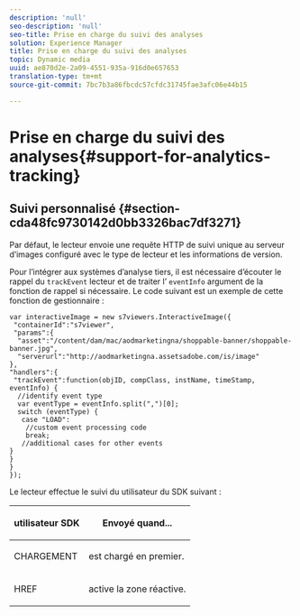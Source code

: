 ```yaml
---
description: 'null'
seo-description: 'null'
seo-title: Prise en charge du suivi des analyses
solution: Experience Manager
title: Prise en charge du suivi des analyses
topic: Dynamic media
uuid: ae870d2e-2a09-4551-935a-916d0e657653
translation-type: tm+mt
source-git-commit: 7bc7b3a86fbcdc57cfdc31745fae3afc06e44b15

---
```



# Prise en charge du suivi des analyses{#support-for-analytics-tracking}

## Suivi personnalisé {#section-cda48fc9730142d0bb3326bac7df3271}

Par défaut, le lecteur envoie une requête HTTP de suivi unique au serveur d’images configuré avec le type de lecteur et les informations de version.

Pour l’intégrer aux systèmes d’analyse tiers, il est nécessaire d’écouter le rappel du `trackEvent` lecteur et de traiter l’ `eventInfo` argument de la fonction de rappel si nécessaire. Le code suivant est un exemple de cette fonction de gestionnaire :

```
var interactiveImage = new s7viewers.InteractiveImage({ 
 "containerId":"s7viewer", 
 "params":{ 
  "asset":"/content/dam/mac/aodmarketingna/shoppable-banner/shoppable-banner.jpg", 
  "serverurl":"http://aodmarketingna.assetsadobe.com/is/image" 
}, 
"handlers":{ 
 "trackEvent":function(objID, compClass, instName, timeStamp, eventInfo) { 
  //identify event type 
  var eventType = eventInfo.split(",")[0]; 
  switch (eventType) { 
   case "LOAD": 
    //custom event processing code 
    break; 
   //additional cases for other events 
} 
} 
} 
});
```

Le lecteur effectue le suivi du utilisateur du SDK suivant :

<table id="table_5D090E6614974D968E1A93B5727D859C"> 
 <thead> 
  <tr> 
   <th colname="col1" class="entry"> <p>utilisateur SDK  </p> </th> 
   <th colname="col2" class="entry"> <p>Envoyé quand... </p> </th> 
  </tr> 
 </thead>
 <tbody> 
  <tr> 
   <td colname="col1"> <p> <span class="codeph"> CHARGEMENT </span> </p> </td> 
   <td colname="col2"> <p>est chargé en premier. </p> </td> 
  </tr> 
  <tr> 
   <td colname="col1"> <p> <span class="codeph"> HREF </span> </p> </td> 
   <td colname="col2"> <p>active la zone réactive. </p> </td> 
  </tr> 
 </tbody> 
</table>


